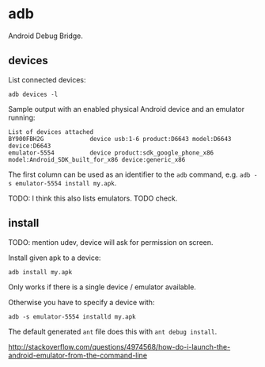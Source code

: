 # adb

Android Debug Bridge.

## devices

List connected devices:

    adb devices -l

Sample output with an enabled physical Android device and an emulator running:

    List of devices attached
    BY900FBH2G             device usb:1-6 product:D6643 model:D6643 device:D6643
    emulator-5554          device product:sdk_google_phone_x86 model:Android_SDK_built_for_x86 device:generic_x86

The first column can be used as an identifier to the `adb` command, e.g. `adb -s emulator-5554 install my.apk`.

TODO: I think this also lists emulators. TODO check.

## install

TODO: mention udev, device will ask for permission on screen.

Install given apk to a device:

    adb install my.apk

Only works if there is a single device / emulator available.

Otherwise you have to specify a device with:

    adb -s emulator-5554 installd my.apk

The default generated `ant` file does this with `ant debug install`.

<http://stackoverflow.com/questions/4974568/how-do-i-launch-the-android-emulator-from-the-command-line>
